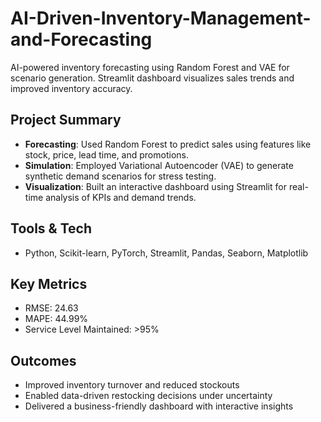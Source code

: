 # AI-Driven-Inventory-Management-and-Forecasting
AI-powered inventory forecasting using Random Forest and VAE for scenario generation. Streamlit dashboard visualizes sales trends and improved inventory accuracy.

## Project Summary
- **Forecasting**: Used Random Forest to predict sales using features like stock, price, lead time, and promotions.
- **Simulation**: Employed Variational Autoencoder (VAE) to generate synthetic demand scenarios for stress testing.
- **Visualization**: Built an interactive dashboard using Streamlit for real-time analysis of KPIs and demand trends.

## Tools & Tech
- Python, Scikit-learn, PyTorch, Streamlit, Pandas, Seaborn, Matplotlib

## Key Metrics
- RMSE: 24.63
- MAPE: 44.99%
- Service Level Maintained: >95%

## Outcomes
- Improved inventory turnover and reduced stockouts
- Enabled data-driven restocking decisions under uncertainty
- Delivered a business-friendly dashboard with interactive insights
